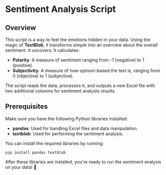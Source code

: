 # Sentiment Analysis Script 

## Overview

This script is a way to feel the emotions hidden in your data. Using the magic of **TextBlob**, it transforms simple into an overview about the overall sentiment. It uncovers:
It calculates:
- **Polarity**: A measure of sentiment ranging from -1 (negative) to 1 (positive).
- **Subjectivity**: A measure of how opinion-based the text is, ranging from 0 (objective) to 1 (subjective).

The script reads the data, processes it, and outputs a new Excel file with two additional columns for sentiment analysis results.

## Prerequisites

Make sure you have the following Python libraries installed:
- **pandas**: Used for handling Excel files and data manipulation.
- **textblob**: Used for performing the sentiment analysis.

You can install the required libraries by running:
```
pip install pandas textblob
```
After these libraries are installed, you're ready to run the sentiment analysis on your data! 🌟
